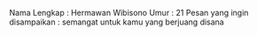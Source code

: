 Nama Lengkap : Hermawan Wibisono
Umur : 21
Pesan yang ingin disampaikan : semangat untuk kamu yang berjuang disana